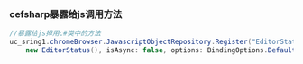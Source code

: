 ### cefsharp暴露给js调用方法

```csharp
//暴露给js掉用c#类中的方法
uc_sring1.chromeBrowser.JavascriptObjectRepository.Register("EditorStatus",
	new EditorStatus(), isAsync: false, options: BindingOptions.DefaultBinder);
```

